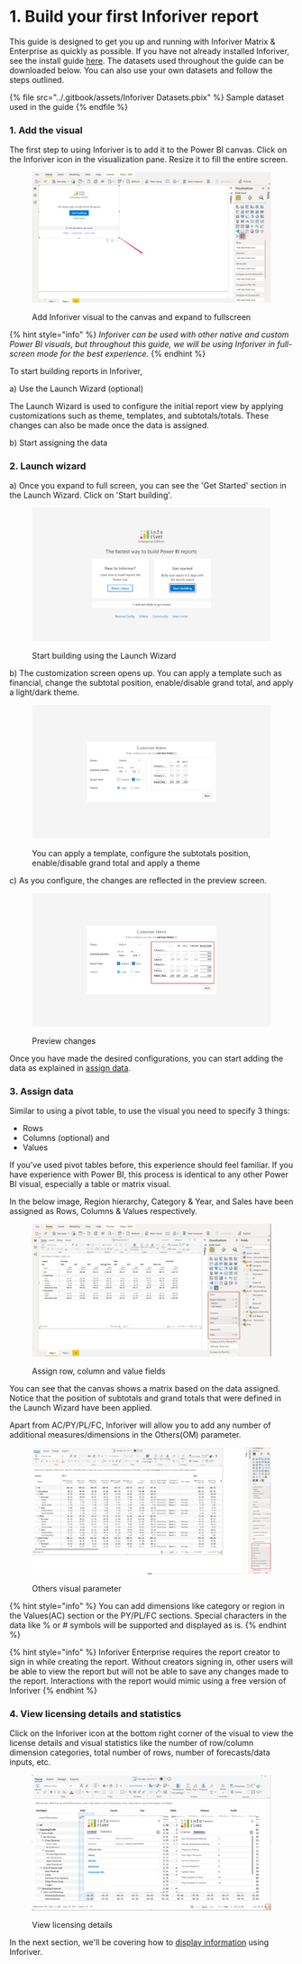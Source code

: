# 1. Build your first Inforiver report

This guide is designed to get you up and running with Inforiver Matrix & Enterprise as quickly as possible. If you have not already installed Inforiver, see the install guide [here](../introduction-to-inforiver/get-started/). The datasets used throughout the guide can be downloaded below. You can also use your own datasets and follow the steps outlined.

{% file src="../.gitbook/assets/Inforiver Datasets.pbix" %}
Sample dataset used in the guide
{% endfile %}

### 1. Add the visual

The first step to using Inforiver is to add it to the Power BI canvas. Click on the Inforiver icon in the visualization pane. Resize it to fill the entire screen.&#x20;

<figure><img src="../.gitbook/assets/1.1 Add Inforiver visual to the canvas.png" alt=""><figcaption><p>Add Inforiver visual to the canvas and expand to fullscreen</p></figcaption></figure>

{% hint style="info" %}
_Inforiver can be used with other native and custom Power BI visuals, but throughout this guide, we will be using Inforiver in full-screen mode for the best experience._
{% endhint %}

To start building reports in Inforiver,

a) Use the Launch Wizard (optional)&#x20;

The Launch Wizard is used to configure the initial report view by applying customizations such as theme, templates, and subtotals/totals. These changes can also be made once the data is assigned.

b) Start assigning the data

### **2. Launch wizard**

a) Once you expand to full screen, you can see the 'Get Started' section in the Launch Wizard. Click on 'Start building'.

<figure><img src="../.gitbook/assets/1.2.1 Launch wizard.png" alt=""><figcaption><p>Start building using the Launch Wizard</p></figcaption></figure>

b) The customization screen opens up. You can apply a template such as financial, change the subtotal position, enable/disable grand total, and apply a light/dark theme.

<figure><img src="../.gitbook/assets/1.2.2 Customization options.png" alt=""><figcaption><p>You can apply a template, configure the subtotals position, enable/disable grand total and apply a theme</p></figcaption></figure>

c) As you configure, the changes are reflected in the preview screen.

<figure><img src="../.gitbook/assets/1.2.3 Preview changes.png" alt=""><figcaption><p>Preview changes </p></figcaption></figure>

Once you have made the desired configurations, you can start adding the data as explained in [assign data](1.-build-your-first-inforiver-report.md#3.-assign-data).

### **3. Assign data**&#x20;

Similar to using a pivot table, to use the visual you need to specify 3 things:

* Rows
* Columns (optional) and
* Values

If you’ve used pivot tables before, this experience should feel familiar. If you have experience with Power BI, this process is identical to any other Power BI visual, especially a table or matrix visual.

In the below image, Region hierarchy, Category & Year, and Sales have been assigned as Rows, Columns & Values respectively.&#x20;

<figure><img src="../.gitbook/assets/1.2.4 Assign data.png" alt=""><figcaption><p>Assign row, column and value fields</p></figcaption></figure>

You can see that the canvas shows a matrix based on the data assigned. Notice that the position of subtotals and grand totals that were defined in the Launch Wizard have been applied.

Apart from AC/PY/PL/FC, Inforiver will allow you to add any number of additional measures/dimensions in the Others(OM) parameter.&#x20;

<figure><img src="../.gitbook/assets/image (5) (1) (1) (1) (1) (1).png" alt=""><figcaption><p>Others visual parameter</p></figcaption></figure>

{% hint style="info" %}
You can add dimensions like category or region in the Values(AC) section or the PY/PL/FC sections. Special characters in the data like % or # symbols will be supported and displayed as is.
{% endhint %}

{% hint style="info" %}
Inforiver Enterprise requires the report creator to sign in while creating the report. Without creators signing in, other users will be able to view the report but will not be able to save any changes made to the report. Interactions with the report would mimic using a free version of Inforiver
{% endhint %}

### **4. View licensing details and statistics**

Click on the Inforiver icon at the bottom right corner of the visual to view the license details and visual statistics like the number of row/column dimension categories, total number of rows, number of forecasts/data inputs, etc.

<figure><img src="../.gitbook/assets/image (883).png" alt=""><figcaption><p>View licensing details</p></figcaption></figure>

In the next section, we'll be covering how to [display information](2.-displaying-information/) using Inforiver.
